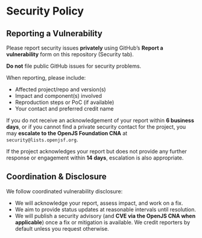 # Security Policy

## Reporting a Vulnerability

Please report security issues **privately** using GitHub’s **Report a vulnerability** form on this repository (Security tab).

**Do not** file public GitHub issues for security problems.

When reporting, please include:

- Affected project/repo and version(s)
- Impact and component(s) involved
- Reproduction steps or PoC (if available)
- Your contact and preferred credit name

If you do not receive an acknowledgement of your report within **6 business days**, or if you cannot find a private security contact for the project, you may **escalate to the OpenJS Foundation CNA** at `security@lists.openjsf.org`.

If the project acknowledges your report but does not provide any further response or engagement within **14 days**, escalation is also appropriate.

## Coordination & Disclosure

We follow coordinated vulnerability disclosure:

- We will acknowledge your report, assess impact, and work on a fix.
- We aim to provide status updates at reasonable intervals until resolution.
- We will publish a security advisory (and **CVE via the OpenJS CNA when applicable**) once a fix or mitigation is available. We credit reporters by default unless you request otherwise.
